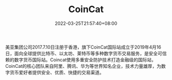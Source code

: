 ﻿---
weight: 
title: "CoinCat"
description: "美亚集团公司2017.7.10日注册于…"
date: 2022-03-25T21:57:40+08:00
lastmod: 2022-03-25T16:45:40+08:00
draft: false
authors: ["Metabd"]
featuredImage: "coincat.webp"
link: ""
tags: ["交易所","CoinCat"]
categories: ["navigation"]
navigation: ["交易所"]
lightgallery: true
toc: true
pinned: false
recommend: false
recommend1: false
---
美亚集团公司2017.7.10日注册于香港，旗下CoinCat国际站成立于2019年4月16日，面向全球提供比特币、以太坊、莱特币等多种数字货币交易服务，是安全可信赖的数字货币国际站。Coincat使用多重安全防护技术打造金融级的国际站，CoinCat的核心团队来自阿里、腾讯、华为等世界知名企业，技术力量雄厚，为数字货币爱好者提供安全、优质、快捷的交易渠道。
